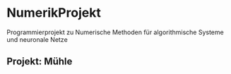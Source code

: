 # NumerikProjekt
Programmierprojekt zu Numerische Methoden für algorithmische Systeme und neuronale Netze 

## Projekt: Mühle

